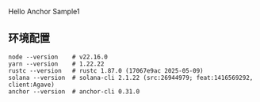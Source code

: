 Hello Anchor Sample1

## 环境配置

```shell
node --version    # v22.16.0
yarn --version    # 1.22.22
rustc --version   # rustc 1.87.0 (17067e9ac 2025-05-09)
solana --version  # solana-cli 2.1.22 (src:26944979; feat:1416569292, client:Agave)
anchor --version  # anchor-cli 0.31.0
```
